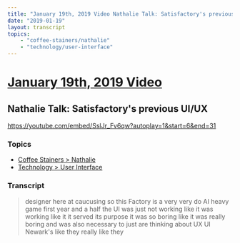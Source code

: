 ```yaml
---
title: "January 19th, 2019 Video Nathalie Talk: Satisfactory's previous UI/UX"
date: "2019-01-19"
layout: transcript
topics:
    - "coffee-stainers/nathalie"
    - "technology/user-interface"
---
```

# [January 19th, 2019 Video](../2019-01-19.md)
## Nathalie Talk: Satisfactory's previous UI/UX
https://youtube.com/embed/SslJr_Fv6qw?autoplay=1&start=6&end=31

### Topics
* [Coffee Stainers > Nathalie](../topics/coffee-stainers/nathalie.md)
* [Technology > User Interface](../topics/technology/user-interface.md)

### Transcript

> designer here at caucusing so this Factory is a very very do AI heavy game first year and a half the UI was just not working like it was working like it it served its purpose it was so boring like it was really boring and was also necessary to just are thinking about UX UI Newark's like they really like they
